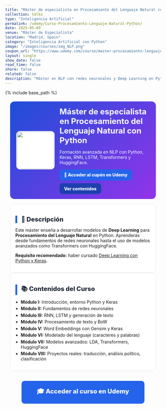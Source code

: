 ```yaml
---
title: "Máster de especialista en Procesamiento del Lenguaje Natural con Python"
collection: talks
type: "Inteligencia Artificial"
permalink: /udemy/Curso-Procesamiento-Lenguaje-Natural-Python/
date: 2025-05-09
venue: "Máster de Especialista"
location: "Madrid, Spain"
category: "Inteligencia Artificial con Python"
image: "/images/courses/img_NLP.png"
coupon_url: "https://www.udemy.com/course/master-procesamiento-lenguaje-natural-nlp-python/?couponCode=OCT_2025"
layout: single
show_date: false
read_time: false
share: false
related: false
description: "Máster en NLP con redes neuronales y Deep Learning en Python. Incluye RNN, LSTM, Transformers y proyectos reales con HuggingFace."
---
```


{% include base_path %}

<!-- ✅ SEO básico -->
<link rel="canonical" href="{{ site.url }}{{ page.permalink }}">
<meta name="robots" content="index,follow">
<meta name="description" content="Máster en Procesamiento del Lenguaje Natural con Python. Aprende RNN, LSTM, Transformers, HuggingFace y proyectos reales.">

<!-- ✅ Open Graph / Twitter -->
<meta property="og:title" content="Máster de especialista en Procesamiento del Lenguaje Natural con Python">
<meta property="og:description" content="Formación avanzada en PLN con Python: RNN, LSTM, Transformers, HuggingFace y proyectos reales.">
<meta property="og:type" content="website">
<meta property="og:url" content="{{ site.url }}{{ page.permalink }}">
<meta property="og:image" content="{{ site.url }}{{ page.image }}">
<meta property="og:image:width" content="1200"><meta property="og:image:height" content="630">

<meta name="twitter:card" content="summary_large_image">
<meta name="twitter:title" content="Máster de especialista en Procesamiento del Lenguaje Natural con Python">
<meta name="twitter:description" content="Máster en NLP con Python. Aprende redes neuronales, Transformers y proyectos reales.">
<meta name="twitter:image" content="{{ site.url }}{{ page.image }}">

<!-- ✅ JSON-LD -->
<script type="application/ld+json">
{
  "@context": "https://schema.org",
  "@type": "Course",
  "name": "Máster de especialista en Procesamiento del Lenguaje Natural con Python",
  "description": "Máster avanzado en NLP con Python. Incluye RNN, LSTM, Transformers, HuggingFace y proyectos reales.",
  "provider": {
    "@type": "Organization",
    "name": "Udemy",
    "sameAs": "https://www.udemy.com"
  },
  "educationalCredentialAwarded": "Certificado de finalización",
  "inLanguage": "es",
  "url": "{{ page.coupon_url }}",
  "image": "{{ site.url }}{{ page.image }}",
  "hasCourseInstance": {
    "@type": "CourseInstance",
    "name": "Máster en NLP con Python",
    "courseMode": "online",
    "courseWorkload": "PT30H",
    "inLanguage": "es",
    "startDate": "2025-05-09",
    "endDate": "2025-12-31",
    "eventAttendanceMode": "https://schema.org/OnlineEventAttendanceMode",
    "eventStatus": "https://schema.org/EventScheduled",
    "location": { "@type": "VirtualLocation", "url": "https://www.udemy.com" },
    "organizer": { "@type": "Organization", "name": "Udemy", "url": "https://www.udemy.com" },
    "performer": { "@type": "Person", "name": "Manuel Castillo-Cara" },
    "offers": {
      "@type": "Offer",
      "url": "{{ page.coupon_url }}",
      "priceCurrency": "USD",
      "price": "12.00",
      "availability": "https://schema.org/InStock",
      "validFrom": "2025-04-01"
    }
  }
}
</script>

<!-- 🎨 Estilos -->
<style>
  :root{
    --ink:#1f2937; --muted:#6b7280; --bd:#e5e7eb; --soft:#f8fafc;
    --card:#ffffff; --cta:#2563eb; --cta-hover:#1d4ed8;
  }
  .course-wrap{max-width:1050px;margin:0 auto;padding:0 1rem}
  .course-hero{
    display:flex; gap:1rem; align-items:center; flex-wrap:wrap;
    background:linear-gradient(135deg,#1d4ed8 0%, #9333ea 100%);
    color:#fff; border-radius:14px; padding:1rem 1.25rem; margin:1.25rem 0 1rem;
  }
  .course-hero img{width:120px;height:120px;object-fit:cover;border-radius:12px;background:#fff;border:2px solid rgba(255,255,255,.7)}
  .course-hero h1{font-size:1.6rem;margin:.1rem 0 .3rem}
  .hero-actions{display:flex;gap:.6rem;flex-wrap:wrap;margin-top:.8rem}
  .btn{padding:.65em 1.05em;border-radius:10px;font-weight:800;text-decoration:none;transition:.15s}
  .btn-primary{background:var(--cta);color:#fff !important}
  .btn-primary:hover{background:var(--cta-hover)}
  .btn-ghost{background:#1e40af;color:#fff !important}
  .btn-ghost:hover{background:#1e3a8a}
  .section-title{font-size:1.25rem;font-weight:800;color:var(--ink);margin:1.3rem 0 .8rem;border-left:6px solid var(--cta);padding-left:.8rem}
  .card{background:var(--card);border:1px solid var(--bd);border-radius:12px;padding:1rem}
  .list{padding-left:1.1rem}
  .list li{margin:.28rem 0}
  .cta-center{display:flex;justify-content:center;margin:2rem 0}
  .cta-center .btn-primary{padding:1em 2.5em;font-size:1.25rem}
  .page__meta,.page__taxonomy,.page__date{display:none!important}
</style>

<div class="course-wrap">

  <!-- HERO -->
  <section class="course-hero">
    <img src="{{ page.image }}" alt="Máster en NLP con Python">
    <div style="flex:1">
      <h1>Máster de especialista en Procesamiento del Lenguaje Natural con Python</h1>
      <p>Formación avanzada en NLP con Python, Keras, RNN, LSTM, Transformers y HuggingFace.</p>
      <div class="hero-actions">
        <a class="btn btn-primary" href="{{ page.coupon_url }}" target="_blank" rel="noopener">🚀 Acceder al cupón en Udemy</a>
        <a class="btn btn-ghost" href="#contenido">Ver contenidos</a>
      </div>
    </div>
  </section>

  <!-- DESCRIPCIÓN -->
  <div class="card">
    <h2 id="descripcion" class="section-title">📘 Descripción</h2>
    <p>Este máster enseña a desarrollar modelos de <strong>Deep Learning</strong> para <strong>Procesamiento del Lenguaje Natural</strong> en Python. Aprenderás desde fundamentos de redes neuronales hasta el uso de modelos avanzados como Transformers con HuggingFace.</p>
    <p><strong>Requisito recomendado:</strong> haber cursado <a href="https://www.udemy.com/course/deep-learning-con-keras/?couponCode=OCT_2025" target="_blank" rel="noopener">Deep Learning con Python y Keras</a>.</p>
  </div>

  <!-- CONTENIDOS -->
  <div class="card">
    <h2 id="contenido" class="section-title">📚 Contenidos del Curso</h2>
    <ul class="list">
      <li><strong>Módulo I:</strong> Introducción, entorno Python y Keras</li>
      <li><strong>Módulo II:</strong> Fundamentos de redes neuronales</li>
      <li><strong>Módulo III:</strong> RNN, LSTM y generación de texto</li>
      <li><strong>Módulo IV:</strong> Procesamiento de texto y BoW</li>
      <li><strong>Módulo V:</strong> Word Embeddings con Gensim y Keras</li>
      <li><strong>Módulo VI:</strong> Modelado del lenguaje (caracteres y palabras)</li>
      <li><strong>Módulo VII:</strong> Modelos avanzados: LDA, Transformers, HuggingFace</li>
      <li><strong>Módulo VIII:</strong> Proyectos reales: traducción, análisis político, clasificación</li>
    </ul>
  </div>

  <!-- CTA inferior -->
  <div class="cta-center">
    <a class="btn btn-primary" href="{{ page.coupon_url }}" target="_blank" rel="noopener">🎓 Acceder al curso en Udemy</a>
  </div>
</div>